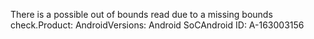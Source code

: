 There is a possible out of bounds read due to a missing bounds check.Product: AndroidVersions: Android SoCAndroid ID: A-163003156